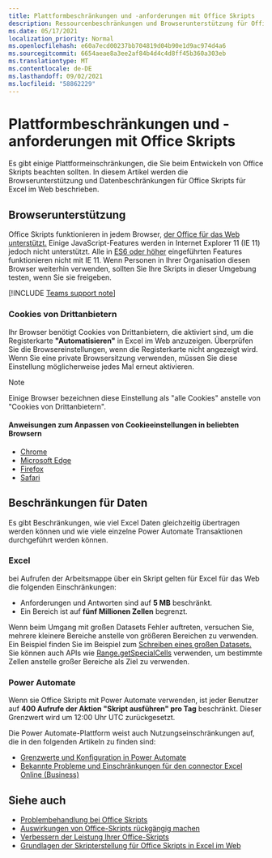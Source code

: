 ```yaml
---
title: Plattformbeschränkungen und -anforderungen mit Office Skripts
description: Ressourcenbeschränkungen und Browserunterstützung für Office Skripts bei Verwendung mit Excel im Web
ms.date: 05/17/2021
localization_priority: Normal
ms.openlocfilehash: e60a7ecd00237bb704819d04b90e1d9ac974d4a6
ms.sourcegitcommit: 6654aeae8a3ee2af84b4d4c4d8ff45b360a303eb
ms.translationtype: MT
ms.contentlocale: de-DE
ms.lasthandoff: 09/02/2021
ms.locfileid: "58862229"
---
```

# <a name="platform-limits-and-requirements-with-office-scripts"></a>Plattformbeschränkungen und -anforderungen mit Office Skripts

Es gibt einige Plattformeinschränkungen, die Sie beim Entwickeln von Office Skripts beachten sollten. In diesem Artikel werden die Browserunterstützung und Datenbeschränkungen für Office Skripts für Excel im Web beschrieben.

## <a name="browser-support"></a>Browserunterstützung

Office Skripts funktionieren in jedem Browser, [der Office für das Web unterstützt.](https://support.microsoft.com/office/ad1303e0-a318-47aa-b409-d3a5eb44e452) Einige JavaScript-Features werden in Internet Explorer 11 (IE 11) jedoch nicht unterstützt. Alle in [ES6 oder höher](https://www.w3schools.com/Js/js_es6.asp) eingeführten Features funktionieren nicht mit IE 11. Wenn Personen in Ihrer Organisation diesen Browser weiterhin verwenden, sollten Sie Ihre Skripts in dieser Umgebung testen, wenn Sie sie freigeben.

[!INCLUDE [Teams support note](../includes/teams-support-note.md)]

### <a name="third-party-cookies"></a>Cookies von Drittanbietern

Ihr Browser benötigt Cookies von Drittanbietern, die aktiviert sind, um die Registerkarte **"Automatisieren"** in Excel im Web anzuzeigen. Überprüfen Sie die Browsereinstellungen, wenn die Registerkarte nicht angezeigt wird. Wenn Sie eine private Browsersitzung verwenden, müssen Sie diese Einstellung möglicherweise jedes Mal erneut aktivieren.

> [!NOTE]
> Einige Browser bezeichnen diese Einstellung als "alle Cookies" anstelle von "Cookies von Drittanbietern".

#### <a name="instructions-for-adjusting-cookie-settings-in-popular-browsers"></a>Anweisungen zum Anpassen von Cookieeinstellungen in beliebten Browsern

- [Chrome](https://support.google.com/chrome/answer/95647)
- [Microsoft Edge](https://support.microsoft.com/microsoft-edge/597f04f2-c0ce-f08c-7c2b-541086362bd2)
- [Firefox](https://support.mozilla.org/kb/disable-third-party-cookies)
- [Safari](https://support.apple.com/guide/safari/manage-cookies-and-website-data-sfri11471/mac)

## <a name="data-limits"></a>Beschränkungen für Daten

Es gibt Beschränkungen, wie viel Excel Daten gleichzeitig übertragen werden können und wie viele einzelne Power Automate Transaktionen durchgeführt werden können.

### <a name="excel"></a>Excel

bei Aufrufen der Arbeitsmappe über ein Skript gelten für Excel für das Web die folgenden Einschränkungen:

- Anforderungen und Antworten sind auf **5 MB** beschränkt.
- Ein Bereich ist auf **fünf Millionen Zellen** begrenzt.

Wenn beim Umgang mit großen Datasets Fehler auftreten, versuchen Sie, mehrere kleinere Bereiche anstelle von größeren Bereichen zu verwenden. Ein Beispiel finden Sie im Beispiel zum [Schreiben eines großen Datasets.](../resources/samples/write-large-dataset.md) Sie können auch APIs wie [Range.getSpecialCells](/javascript/api/office-scripts/excelscript/excelscript.range#getSpecialCells_cellType__cellValueType_) verwenden, um bestimmte Zellen anstelle großer Bereiche als Ziel zu verwenden.

### <a name="power-automate"></a>Power Automate

Wenn sie Office Skripts mit Power Automate verwenden, ist jeder Benutzer auf **400 Aufrufe der Aktion "Skript ausführen" pro Tag** beschränkt. Dieser Grenzwert wird um 12:00 Uhr UTC zurückgesetzt.

Die Power Automate-Plattform weist auch Nutzungseinschränkungen auf, die in den folgenden Artikeln zu finden sind:

- [Grenzwerte und Konfiguration in Power Automate](/power-automate/limits-and-config)
- [Bekannte Probleme und Einschränkungen für den connector Excel Online (Business)](/connectors/excelonlinebusiness/#known-issues-and-limitations)

## <a name="see-also"></a>Siehe auch

- [Problembehandlung bei Office Skripts](troubleshooting.md)
- [Auswirkungen von Office-Skripts rückgängig machen](undo.md)
- [Verbessern der Leistung Ihrer Office-Skripts](../develop/web-client-performance.md)
- [Grundlagen der Skripterstellung für Office Skripts in Excel im Web](../develop/scripting-fundamentals.md)
